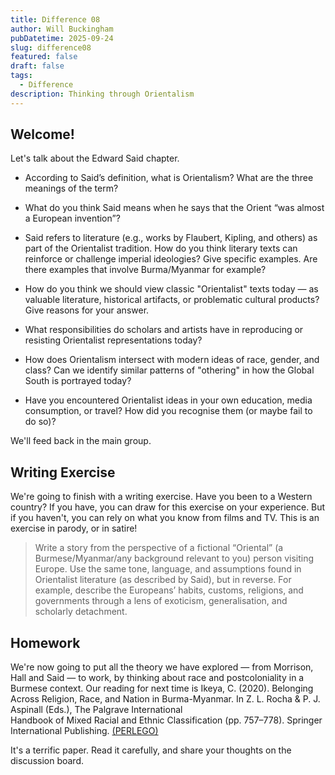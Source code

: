 ```yaml
---
title: Difference 08
author: Will Buckingham
pubDatetime: 2025-09-24
slug: difference08
featured: false
draft: false
tags:
  - Difference
description: Thinking through Orientalism
---
```

## Welcome!

Let's talk about the Edward Said chapter.

*   According to Said’s definition, what is Orientalism? What are the three meanings of the term?
    
*   What do you think Said means when he says that the Orient “was almost a European invention”?
    
*   Said refers to literature (e.g., works by Flaubert, Kipling, and others) as part of the Orientalist tradition. How do you think literary texts can reinforce or challenge imperial ideologies? Give specific examples. Are there examples that involve Burma/Myanmar for example?
    
*   How do you think we should view classic "Orientalist" texts today — as valuable literature, historical artifacts, or problematic cultural products? Give reasons for your answer.
    
*   What responsibilities do scholars and artists have in reproducing or resisting Orientalist representations today?
    
*   How does Orientalism intersect with modern ideas of race, gender, and class? Can we identify similar patterns of "othering" in how the Global South is portrayed today?
    
*   Have you encountered Orientalist ideas in your own education, media consumption, or travel? How did you recognise them (or maybe fail to do so)?
    

We'll feed back in the main group.

## Writing Exercise

We're going to finish with a writing exercise. Have you been to a Western country? If you have, you can draw for this exercise on your experience. But if you haven't, you can rely on what you know from films and TV. This is an exercise in parody, or in satire!

> Write a story from the perspective of a fictional “Oriental” (a Burmese/Myanmar/any background relevant to you) person visiting Europe. Use the same tone, language, and assumptions found in Orientalist literature (as described by Said), but in reverse. For example, describe the Europeans’ habits, customs, religions, and governments through a lens of exoticism, generalisation, and scholarly detachment.

## Homework

We're now going to put all the theory we have explored — from Morrison, Hall and Said — to work, by thinking about race and postcoloniality in a Burmese context. Our reading for next time is Ikeya, C. (2020). Belonging Across Religion, Race, and Nation in Burma-Myanmar. In Z. L. Rocha & P. J. Aspinall (Eds.), The Palgrave International  
Handbook of Mixed Racial and Ethnic Classification (pp. 757–778). Springer  
International Publishing. [(PERLEGO)](https://doi.org/10.1007/978-3-030-22874-3_40%EF%BF%BC\(PERLEGO\))

It's a terrific paper. Read it carefully, and share your thoughts on the discussion board.